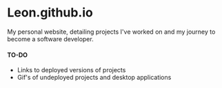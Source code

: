 # Leon.github.io
My personal website, detailing projects I've worked on and my journey to become a software developer.

#### TO-DO
<ul>
  <li>Links to deployed versions of projects</li>
  <li>Gif's of undeployed projects and desktop applications</li>
</ul>

